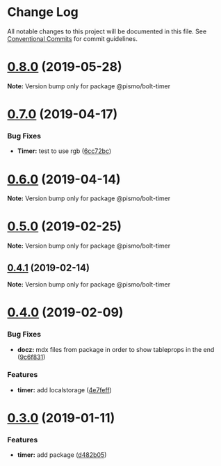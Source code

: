 # Change Log

All notable changes to this project will be documented in this file.
See [Conventional Commits](https://conventionalcommits.org) for commit guidelines.

# [0.8.0](https://github.com/pismo/bolt/compare/v0.7.0...v0.8.0) (2019-05-28)

**Note:** Version bump only for package @pismo/bolt-timer





# [0.7.0](https://github.com/pismo/bolt/compare/v0.6.0...v0.7.0) (2019-04-17)


### Bug Fixes

* **Timer:** test to use rgb ([6cc72bc](https://github.com/pismo/bolt/commit/6cc72bc))





# [0.6.0](https://github.com/pismo/bolt/compare/v0.5.0...v0.6.0) (2019-04-14)

**Note:** Version bump only for package @pismo/bolt-timer





# [0.5.0](https://github.com/pismo/bolt/compare/v0.4.1...v0.5.0) (2019-02-25)

**Note:** Version bump only for package @pismo/bolt-timer





## [0.4.1](https://github.com/pismo/bolt/compare/v0.4.0...v0.4.1) (2019-02-14)

**Note:** Version bump only for package @pismo/bolt-timer





# [0.4.0](https://github.com/pismo/bolt/compare/v0.3.0...v0.4.0) (2019-02-09)


### Bug Fixes

* **docz:** mdx files from package in order to show tableprops in the end ([9c6f831](https://github.com/pismo/bolt/commit/9c6f831))


### Features

* **timer:** add localstorage ([4e7feff](https://github.com/pismo/bolt/commit/4e7feff))





# [0.3.0](https://github.com/pismo/bolt/compare/v0.2.0...v0.3.0) (2019-01-11)


### Features

* **timer:** add package ([d482b05](https://github.com/pismo/bolt/commit/d482b05))
